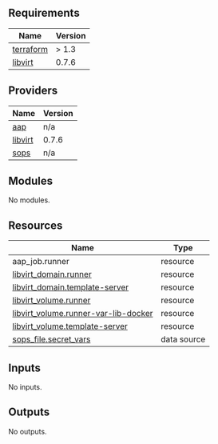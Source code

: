 <!-- BEGIN_TF_DOCS -->
## Requirements

| Name | Version |
|------|---------|
| <a name="requirement_terraform"></a> [terraform](#requirement\_terraform) | > 1.3 |
| <a name="requirement_libvirt"></a> [libvirt](#requirement\_libvirt) | 0.7.6 |

## Providers

| Name | Version |
|------|---------|
| <a name="provider_aap"></a> [aap](#provider\_aap) | n/a |
| <a name="provider_libvirt"></a> [libvirt](#provider\_libvirt) | 0.7.6 |
| <a name="provider_sops"></a> [sops](#provider\_sops) | n/a |

## Modules

No modules.

## Resources

| Name | Type |
|------|------|
| aap_job.runner | resource |
| [libvirt_domain.runner](https://registry.terraform.io/providers/dmacvicar/libvirt/0.7.6/docs/resources/domain) | resource |
| [libvirt_domain.template-server](https://registry.terraform.io/providers/dmacvicar/libvirt/0.7.6/docs/resources/domain) | resource |
| [libvirt_volume.runner](https://registry.terraform.io/providers/dmacvicar/libvirt/0.7.6/docs/resources/volume) | resource |
| [libvirt_volume.runner-var-lib-docker](https://registry.terraform.io/providers/dmacvicar/libvirt/0.7.6/docs/resources/volume) | resource |
| [libvirt_volume.template-server](https://registry.terraform.io/providers/dmacvicar/libvirt/0.7.6/docs/resources/volume) | resource |
| [sops_file.secret_vars](https://registry.terraform.io/providers/carlpett/sops/latest/docs/data-sources/file) | data source |

## Inputs

No inputs.

## Outputs

No outputs.
<!-- END_TF_DOCS -->